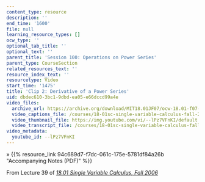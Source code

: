 ```yaml
---
content_type: resource
description: ''
end_time: '1600'
file: null
learning_resource_types: []
ocw_type: ''
optional_tab_title: ''
optional_text: ''
parent_title: 'Session 100: Operations on Power Series'
parent_type: CourseSection
related_resources_text: ''
resource_index_text: ''
resourcetype: Video
start_time: '1475'
title: 'Clip 2: Derivative of a Power Series'
uid: dbdec610-3bc1-9dbd-ea05-e66dccd99a4e
video_files:
  archive_url: https://archive.org/download/MIT18.01JF07/ocw-18.01-f07-lec39_300k.mp4
  video_captions_file: /courses/18-01sc-single-variable-calculus-fall-2010/a092099a7acf55b28a9f1dffb5d4d1c1_--lPz7VFnKI.vtt
  video_thumbnail_file: https://img.youtube.com/vi/--lPz7VFnKI/default.jpg
  video_transcript_file: /courses/18-01sc-single-variable-calculus-fall-2010/0f08568f888d620dc09c9e4f162a6518_--lPz7VFnKI.pdf
video_metadata:
  youtube_id: --lPz7VFnKI
---
```


» {{% resource_link 94c689d7-f7dc-061c-175e-5781df84a26b "Accompanying Notes (PDF)" %}}

From Lecture 39 of [_18.01 Single Variable Calculus, Fall 2006_](/courses/18-01-single-variable-calculus-fall-2006/video_galleries/video-lectures)



